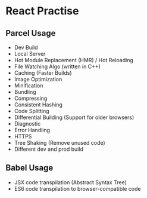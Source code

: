# React Practise

## Parcel Usage

- Dev Build
- Local Server
- Hot Module Replacement (HMR) / Hot Reloading
- File Watching Algo (written in C++)
- Caching (Faster Builds)
- Image Optimization
- Minification
- Bundling
- Compressing
- Consistent Hashing
- Code Splitting
- Differential Building (Support for older browsers)
- Diagnostic
- Error Handling
- HTTPS
- Tree Shaking (Remove unused code)
- Different dev and prod build

## Babel Usage

- JSX code transpilation (Abstract Syntax Tree)
- ES6 code transpilation to browser-compatible code
